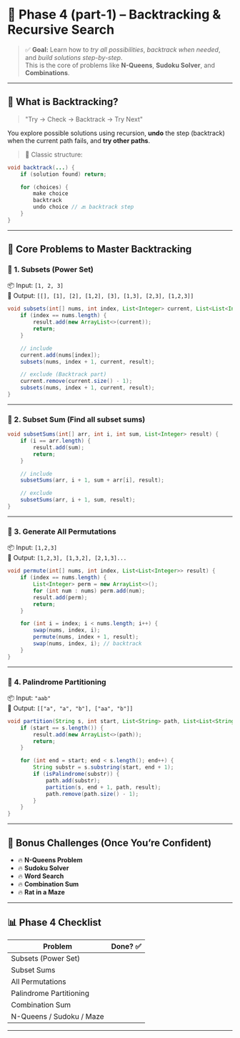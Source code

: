 # 🧠 Phase 4 (part-1) – Backtracking & Recursive Search

> ✅ **Goal:** Learn how to *try all possibilities*, *backtrack when needed*, and *build solutions step-by-step*.  
> This is the core of problems like **N-Queens**, **Sudoku Solver**, and **Combinations**.

---

## 🌱 What is Backtracking?

> "Try → Check → Backtrack → Try Next"

You explore possible solutions using recursion, **undo** the step (backtrack) when the current path fails, and **try other paths**.

> 🧩 Classic structure:
```java
void backtrack(...) {
    if (solution found) return;

    for (choices) {
        make choice
        backtrack
        undo choice // 🔙 backtrack step
    }
}
```

---

## 🧪 Core Problems to Master Backtracking

### 🧩 1. Subsets (Power Set)
📦 Input: `[1, 2, 3]`  
🎯 Output: `[[], [1], [2], [1,2], [3], [1,3], [2,3], [1,2,3]]`

```java
void subsets(int[] nums, int index, List<Integer> current, List<List<Integer>> result) {
    if (index == nums.length) {
        result.add(new ArrayList<>(current));
        return;
    }

    // include
    current.add(nums[index]);
    subsets(nums, index + 1, current, result);

    // exclude (Backtrack part)
    current.remove(current.size() - 1);
    subsets(nums, index + 1, current, result);
}
```

---

### 🧩 2. Subset Sum (Find all subset sums)

```java
void subsetSums(int[] arr, int i, int sum, List<Integer> result) {
    if (i == arr.length) {
        result.add(sum);
        return;
    }

    // include
    subsetSums(arr, i + 1, sum + arr[i], result);

    // exclude
    subsetSums(arr, i + 1, sum, result);
}
```

---

### 🧩 3. Generate All Permutations

📦 Input: `[1,2,3]`  
🎯 Output: `[1,2,3], [1,3,2], [2,1,3]...`

```java
void permute(int[] nums, int index, List<List<Integer>> result) {
    if (index == nums.length) {
        List<Integer> perm = new ArrayList<>();
        for (int num : nums) perm.add(num);
        result.add(perm);
        return;
    }

    for (int i = index; i < nums.length; i++) {
        swap(nums, index, i);
        permute(nums, index + 1, result);
        swap(nums, index, i); // backtrack
    }
}
```

---

### 🧩 4. Palindrome Partitioning

📦 Input: `"aab"`  
🎯 Output: `[["a", "a", "b"], ["aa", "b"]]`

```java
void partition(String s, int start, List<String> path, List<List<String>> result) {
    if (start == s.length()) {
        result.add(new ArrayList<>(path));
        return;
    }

    for (int end = start; end < s.length(); end++) {
        String substr = s.substring(start, end + 1);
        if (isPalindrome(substr)) {
            path.add(substr);
            partition(s, end + 1, path, result);
            path.remove(path.size() - 1);
        }
    }
}
```

---

## 👑 Bonus Challenges (Once You’re Confident)

- 🔥 **N-Queens Problem**
- 🔥 **Sudoku Solver**
- 🔥 **Word Search**
- 🔥 **Combination Sum**
- 🔥 **Rat in a Maze**

---

## 📊 Phase 4 Checklist

| Problem                        | Done? ✅ |
|-------------------------------|----------|
| Subsets (Power Set)           |          |
| Subset Sums                   |          |
| All Permutations              |          |
| Palindrome Partitioning       |          |
| Combination Sum               |          |
| N-Queens / Sudoku / Maze      |          |

---